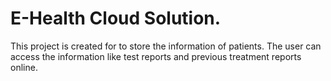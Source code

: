 # E-Health Cloud Solution. 
This project is created for to store the information of patients. The user can access the information like test reports and previous treatment reports online.
